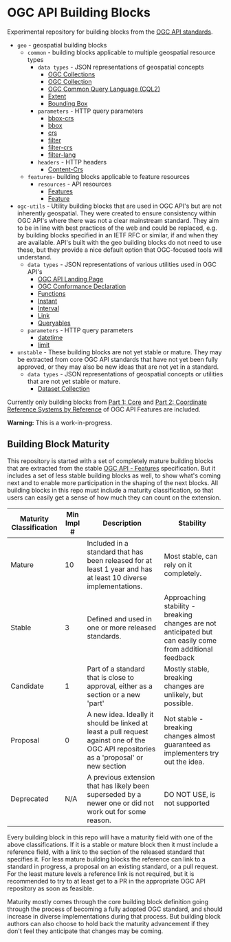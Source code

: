 # OGC API Building Blocks

Experimental repository for building blocks from the [OGC API standards](https://ogcapi.ogc.org).

* `geo` - geospatial building blocks
  * `common` - building blocks applicable to multiple geospatial resource types
    * `data types` - JSON representations of geospatial concepts
      * [OGC Collections](geo/common/json-collections.adoc)
      * [OGC Collection](geo/common/json-collection.adoc)
      * [OGC Common Query Language (CQL2)](geo/common/cql2.adoc)
      * [Extent](geo/common/json-extent.adoc)
      * [Bounding Box](geo/common/json-bbox.adoc)
    * `parameters` - HTTP query parameters
      * [bbox-crs](geo/common/parameter-bbox-crs.adoc)
      * [bbox](geo/common/parameter-bbox.adoc)
      * [crs](geo/common/parameter-crs.adoc)
      * [filter](geo/common/parameter-filter.adoc)
      * [filter-crs](geo/common/parameter-filter-crs.adoc)
      * [filter-lang](geo/common/parameter-filter-lang.adoc)
    * `headers` - HTTP headers
      * [Content-Crs](geo/common/header-content-crs.adoc)
  * `features`- building blocks applicable to feature resources
    * `resources` - API resources
      * [Features](geo/features/json-features.adoc)
      * [Feature](geo/features/json-feature.adoc)
* `ogc-utils` - Utility building blocks that are used in OGC API's but are not inherently geospatial. They were created to ensure 
consistency within OGC API's where there was not a clear mainstream standard.  They aim to be in line with best practices of the 
web and could be replaced, e.g. by building blocks specified in an IETF RFC or similar, if and when they are available. API's 
built with the geo building blocks do not need to use these, but they provide a nice default option that OGC-focused tools will 
understand.
  * `data types` - JSON representations of various utilities used in OGC API's
    * [OGC API Landing Page](ogc-utils/json-landing-page.adoc)
    * [OGC Conformance Declaration](ogc-utils/json-conformance-declaration.adoc)
    * [Functions](ogc-utils/json-functions.adoc)
    * [Instant](ogc-utils/json-instant.adoc)
    * [Interval](ogc-utils/json-interval.adoc)
    * [Link](ogc-utils/json-link.adoc)
    * [Queryables](ogc-utils/json-queryables.adoc)
  * `parameters` - HTTP query parameters
    * [datetime](ogc-utils/parameter-datetime.adoc)
    * [limit](ogc-utils/parameter-limit.adoc)
* `unstable` - These building blocks are not yet stable or mature. They may be extracted from core OGC API standards that have not 
yet been fully approved, or they may also be new ideas that are not yet in a standard.
  * `data types` - JSON representations of geospatial concepts or utilities that are not yet stable or mature.
    * [Dataset Collection](unstable/json-dataset-collection.adoc)

Currently only building blocks from [Part 1: Core](https://docs.ogc.org/DRAFTS/17-069r4.html) and [Part 2: Coordinate Reference Systems by Reference](https://docs.ogc.org/DRAFTS/18-058r1.html) of OGC API Features are included.

**Warning:** This is a work-in-progress.

## Building Block Maturity 

This repository is started with a set of completely mature building blocks that are extracted from the stable 
[OGC API - Features](https://ogcapi.ogc.org/features/) specification. But it includes a set of less stable building
blocks as well, to show what's coming next and to enable more participation in the shaping of the next blocks. All
building blocks in this repo must include a maturity classification, so that users can easily get a sense of how
much they can count on the extension. 


| Maturity Classification |  Min Impl # | Description | Stability |
| ----------------------- | ----------- | ----------- | --------- |
| Mature                  | 10           | Included in a standard that has been released for at least 1 year and has at least 10 diverse implementations. | Most stable, can rely on it completely. |
| Stable                  | 3           | Defined and used in one or more released standards.| Approaching stability - breaking changes are not anticipated but can easily come from additional feedback |
| Candidate               | 1           | Part of a standard that is close to approval, either as a section or a new 'part' | Mostly stable, breaking changes are unlikely, but possible. |
| Proposal                | 0          | A new idea. Ideally it should be linked at least a pull request against one of the OGC API repositories as a 'proposal' or new section | Not stable - breaking changes almost guaranteed as implementers try out the idea. |
| Deprecated              | N/A         | A previous extension that has likely been superseded by a newer one or did not work out for some reason. | DO NOT USE, is not supported |

Every building block in this repo will have a maturity field with one of the above classifications. If it is a stable or
mature block then it must include a reference field, with a link to the section of the released standard that specifies it. 
For less mature building blocks the reference can link to a standard in progress, a proposal on an existing standard, or 
a pull request. For the least mature levels a reference link is not required, but it is recommended to try to at least
get to a PR in the appropriate OGC API repository as soon as feasible.

Maturity mostly comes through the core building block definition going through the process of becoming a fully adopted
OGC standard, and should increase in diverse implementations during that process. But building block authors can also
choose to hold back the maturity advancement if they don't feel they anticipate that changes may be coming.

